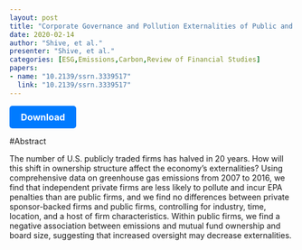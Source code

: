 ```yaml
---
layout: post
title: "Corporate Governance and Pollution Externalities of Public and Private Firms"
date: 2020-02-14
author: "Shive, et al."
presenter: "Shive, et al."
categories: [ESG,Emissions,Carbon,Review of Financial Studies]
papers:
- name: "10.2139/ssrn.3339517"
  link: "10.2139/ssrn.3339517"
---
```


<p>
  <a href='https://sci.bban.top/pdf/10.2139/ssrn.3339517.pdf' class='button'>
    Download
  </a>
</p>

<style>
  .button {
    display: inline-block;
    padding: 10px 20px;
    background-color: #007bff;
    color: #fff;
    text-decoration: none;
    border-radius: 5px;
    font-size: 16px;
    font-weight: bold;
  }
</style>

#Abstract
<p>The number of U.S. publicly traded firms has halved in 20 years. How will this shift in ownership structure affect the economy’s externalities? Using comprehensive data on greenhouse gas emissions from 2007 to 2016, we find that independent private firms are less likely to pollute and incur EPA penalties than are public firms, and we find no differences between private sponsor-backed firms and public firms, controlling for industry, time, location, and a host of firm characteristics. Within public firms, we find a negative association between emissions and mutual fund ownership and board size, suggesting that increased oversight may decrease externalities.</p>
